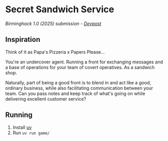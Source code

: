 # Secret Sandwich Service

*Birminghack 1.0 (2025) submission - [Devpost](https://devpost.com/software/secret-sandwich-service)*

## Inspiration

Think of it as Papa's Pizzeria x Papers Please...

You're an undercover agent. Running a front for exchanging messages and a base of operations for your team of covert operatives. As a sandwich shop.

Naturally, part of being a good front is to blend in and act like a good, ordinary business, while also facilitating communication between your team. Can you pass notes and keep track of what's going on while delivering excellent customer service?

## Running

1. Install [uv](https://docs.astral.sh/uv)
2. Run `uv run game/`
